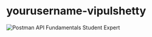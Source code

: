 # yourusername-vipulshetty
![Postman API Fundamentals Student Expert](https://badgr.com/backpack/badges/66b39e0196c27f332a3fb0ee)
